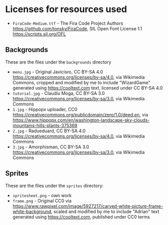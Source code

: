 # Licenses for resources used

- `FiraCode-Medium.ttf` - The Fira Code Project Authors <https://github.com/tonsky/FiraCode>, SIL Open Font License 1.1 <https://scripts.sil.org/OFL>
 
## Backgrounds

These are the files under the `backgrounds` directory

- `menu.jpg` - Original Javicisro, CC BY-SA 4.0 <https://creativecommons.org/licenses/by-sa/4.0>, via Wikimedia Commons, cropped and modified by me to include "WizardGame" generated using <https://cooltext.com> text, licensed under CC BY-SA 4.0
- `tutorial.jpg` - Claudiu Moga, CC BY-SA 3.0 <https://creativecommons.org/licenses/by-sa/3.0>, via Wikimedia Commons
- `1.jpg` - Hippopx uploader, CC0 <https://creativecommons.org/publicdomain/zero/1.0/deed.en>, via <https://www.hippopx.com/en/washington-landscape-sky-clouds-mountains-hills-plants-375369>
- `2.jpg` - Radueduard, CC BY-SA 4.0 <https://creativecommons.org/licenses/by-sa/4.0>, via Wikimedia Commons
- `3.jpg` - Amorphisman, CC BY-SA 3.0 <https://creativecommons.org/licenses/by-sa/3.0>, via Wikimedia Commons

## Sprites

These are the files under the `sprites` directory:

- `spritesheet.png` - own work
- `frame.png` - Original CC0 via <https://www.rawpixel.com/image/5927217/carved-white-picture-frame-white-background>, scaled and modified by me to include "Adrian" text generated using <https://cooltext.com>, published under CC0 terms
